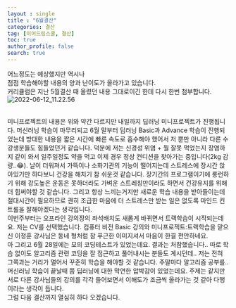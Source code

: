 ```yaml
---
layout : single
title : "6월결산"
categories: 결산
tag: [이어드림스쿨, 결산]
toc: true
author_profile: false
search: true
---
```


어느정도는 예상했지만 역시나  
점점 학습해야할 내용의 양과 난이도가 올라가고 있습니다.  
커리큘럼은 지난 5월결산 때 올렸던 내용 그대로이긴 한데 다시 한번 첨부합니다.
<img src="../../images/2022-06-12-third/2022-06-12_11.22.56.png" alt="2022-06-12_11.22.56" style="zoom:100%;" />

<br/>
미니프로젝트의 내용은 위와 약간 다르지만 내일까지 딥러닝 미니프로젝트가 진행됩니다.  
머신러닝 학습이 마무리되고 6월 말부터 딥러닝 Basic과 Advance 학습이 진행되었는데 방대한 내용을 짧은 시간에 빠른 속도로 흡수해야 했어서 저 뿐만 아니라 다른 수강생분들도 힘들었던거 같습니다.  
덕분에 저는 신경성 위염 + 뭘 잘못 먹었는지 장염까지 같이 와서 일주일정도 약을 먹고 이제 경우 정상 컨디션을 찾아가는 중입니다(2kg 감량..😂).  
날이 더워져서 가뜩이나 소화기관의 기능이 떨어지는데 스트레스에 장시간 앉아있기만 하다보니 건강을 해치기 참 쉬운것 같습니다.  
장기간의 프로그램이기에 롱런하기 위해 강도높은 운동은 못하더라도 가벼운 스트레칭만이라도 하면서 건강유지를 위해 더 힘써야할 것 같습니다.  
그리고 항상 느끼는거지만 새로운 학습 내용을 받아들이는데 절대시간이 필요하므로 괜히 조급한 마음에 더 스트레스만 받는 일은 없도록 마인드 컨트롤을 잘해야겠다는 생각입니다. 

<br/>
이번주부터는 오프라인 강의장의 좌석배치도 새롭게 바뀌면서 트랙학습이 시작되는데요.  
저는 CV를 선택했습니다.  
컴퓨터 비전 Basic 강의와 미니프로젝트:트랙학습을 맡으신 이정훈 강사님은 동네 형처럼 참 푸근한 이미지셔서 마음이 한결 편안하네요.  

<br/>
아 그리고 6월 28일에는 모의 코딩테스트가 있었는데요.  
결과는 처참했습니다..  
따로 학습 없이도 알고리즘 관련 코딩을 잘 접근하고 풀어내시는 분들도 계시던데..  
저는 전혀 그쪽과는 거리가 멀어서 꾸준히 학습을 해야할 것 같습니다.  
주말마다 알고리즘 공부를..  

<br/>
머신러닝 학습이 끝날때 쯤 딥러닝에 대한 막연한 압박감이 있었는데요.  
주제는 같지만 서로 다른 강사님들의 강의를 각각 들어보면서 이해도가 조금씩 올라가는 것 같아 다행이라는 생각이 듭니다.  

<br/>
그럼 다음 결산까지 열심히 하다 오겠습니다.